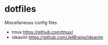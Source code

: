 dotfiles
============

Miscellaneous config files
* tmux https://github.com/tmux/
* ideavim https://github.com/JetBrains/ideavim
